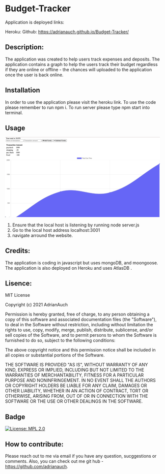 # Budget-Tracker

Application is deployed links:

Heroku:
Github: https://adrianauch.github.io/Budget-Tracker/

## Description:

The application was created to help users track expenses and deposits. The application contains a graph to help the users track their budget regardless if they are online or offline - the chances will uploaded to the application once the user is back online.

## Installation

In order to use the application please visit the heroku link. To use the code please remember to run npm i. To run server please type npm start into terminal.

## Usage

![Budget Tracker](public/Images/ex.png)

1. Ensure that the local host is listening by running node server.js
2. Go to the local host address localhost:3001
3. navigate arround the website.

## Credits:

The application is coding in javascript but uses mongoDB, and moongoose. The application is also deployed on Heroku and uses AtlasDB .

## Lisence:

MIT License

Copyright (c) 2021 AdrianAuch

Permission is hereby granted, free of charge, to any person obtaining a copy
of this software and associated documentation files (the "Software"), to deal
in the Software without restriction, including without limitation the rights
to use, copy, modify, merge, publish, distribute, sublicense, and/or sell
copies of the Software, and to permit persons to whom the Software is
furnished to do so, subject to the following conditions:

The above copyright notice and this permission notice shall be included in all
copies or substantial portions of the Software.

THE SOFTWARE IS PROVIDED "AS IS", WITHOUT WARRANTY OF ANY KIND, EXPRESS OR
IMPLIED, INCLUDING BUT NOT LIMITED TO THE WARRANTIES OF MERCHANTABILITY,
FITNESS FOR A PARTICULAR PURPOSE AND NONINFRINGEMENT. IN NO EVENT SHALL THE
AUTHORS OR COPYRIGHT HOLDERS BE LIABLE FOR ANY CLAIM, DAMAGES OR OTHER
LIABILITY, WHETHER IN AN ACTION OF CONTRACT, TORT OR OTHERWISE, ARISING FROM,
OUT OF OR IN CONNECTION WITH THE SOFTWARE OR THE USE OR OTHER DEALINGS IN THE
SOFTWARE.

## Badge

[![License: MPL 2.0](https://img.shields.io/badge/License-MPL%202.0-brightgreen.svg)](https://opensource.org/licenses/MPL-2.0)

## How to contribute:

Please reach out to me via email if you have any question, sucggestions or comments. Also, you can check out me git hub - https://github.com/adrianauch.

